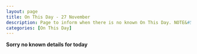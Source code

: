 ```yaml
---
layout: page
title: On This Day - 27 November
description: Page to inform when there is no known On This Day. NOTE&#58; There may still be comments.
categories: [On This Day]
---
```


**Sorry no known details for today**
